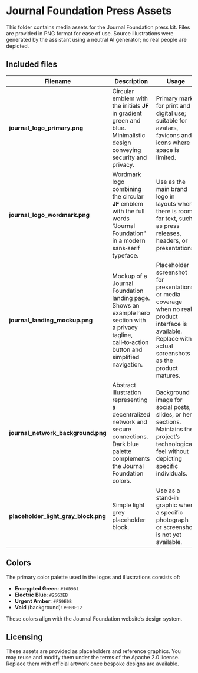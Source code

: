 # Journal Foundation Press Assets

This folder contains media assets for the Journal Foundation press kit. Files are provided in PNG format for ease of use. Source illustrations were generated by the assistant using a neutral AI generator; no real people are depicted.

## Included files

| Filename | Description | Usage |
|---|---|---|
| **journal_logo_primary.png** | Circular emblem with the initials **JF** in gradient green and blue. Minimalistic design conveying security and privacy. | Primary mark for print and digital use; suitable for avatars, favicons and icons where space is limited. |
| **journal_logo_wordmark.png** | Wordmark logo combining the circular **JF** emblem with the full words “Journal Foundation” in a modern sans‑serif typeface. | Use as the main brand logo in layouts where there is room for text, such as press releases, headers, or presentations. |
| **journal_landing_mockup.png** | Mockup of a Journal Foundation landing page. Shows an example hero section with a privacy tagline, call‑to‑action button and simplified navigation. | Placeholder screenshot for presentations or media coverage when no real product interface is available. Replace with actual screenshots as the product matures. |
| **journal_network_background.png** | Abstract illustration representing a decentralized network and secure connections. Dark blue palette complements the Journal Foundation colors. | Background image for social posts, slides, or hero sections. Maintains the project’s technological feel without depicting specific individuals. |
| **placeholder_light_gray_block.png** | Simple light grey placeholder block. | Use as a stand‑in graphic when a specific photograph or screenshot is not yet available. |

## Colors

The primary color palette used in the logos and illustrations consists of:

- **Encrypted Green**: `#10B981`
- **Electric Blue**: `#2563EB`
- **Urgent Amber**: `#F59E0B`
- **Void** (background): `#0B0F12`

These colors align with the Journal Foundation website’s design system.

## Licensing

These assets are provided as placeholders and reference graphics. You may reuse and modify them under the terms of the Apache 2.0 license. Replace them with official artwork once bespoke designs are available.
